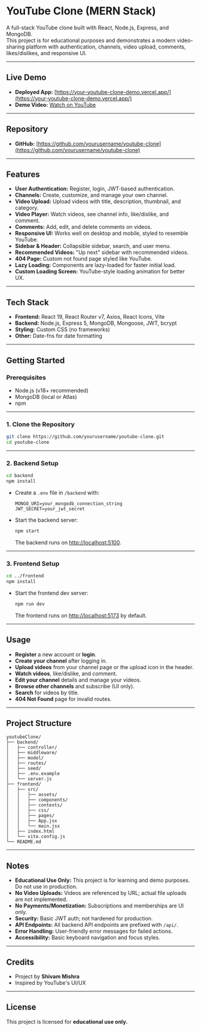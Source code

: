 # YouTube Clone (MERN Stack)

A full-stack YouTube clone built with React, Node.js, Express, and MongoDB.  
This project is for educational purposes and demonstrates a modern video-sharing platform with authentication, channels, video upload, comments, likes/dislikes, and responsive UI.

---

## Live Demo

- **Deployed App:** [https://your-youtube-clone-demo.vercel.app/](https://your-youtube-clone-demo.vercel.app/)
- **Demo Video:** [Watch on YouTube](https://youtu.be/your-demo-video-id)

---

## Repository

- **GitHub:** [https://github.com/yourusername/youtube-clone](https://github.com/yourusername/youtube-clone)

---

## Features

- **User Authentication:** Register, login, JWT-based authentication.
- **Channels:** Create, customize, and manage your own channel.
- **Video Upload:** Upload videos with title, description, thumbnail, and category.
- **Video Player:** Watch videos, see channel info, like/dislike, and comment.
- **Comments:** Add, edit, and delete comments on videos.
- **Responsive UI:** Works well on desktop and mobile, styled to resemble YouTube.
- **Sidebar & Header:** Collapsible sidebar, search, and user menu.
- **Recommended Videos:** "Up next" sidebar with recommended videos.
- **404 Page:** Custom not found page styled like YouTube.
- **Lazy Loading:** Components are lazy-loaded for faster initial load.
- **Custom Loading Screen:** YouTube-style loading animation for better UX.

---

## Tech Stack

- **Frontend:** React 19, React Router v7, Axios, React Icons, Vite
- **Backend:** Node.js, Express 5, MongoDB, Mongoose, JWT, bcrypt
- **Styling:** Custom CSS (no frameworks)
- **Other:** Date-fns for date formatting

---

## Getting Started

### Prerequisites

- Node.js (v18+ recommended)
- MongoDB (local or Atlas)
- npm

---

### 1. Clone the Repository

```bash
git clone https://github.com/yourusername/youtube-clone.git
cd youtube-clone
```

---

### 2. Backend Setup

```bash
cd backend
npm install
```

- Create a `.env` file in `/backend` with:

  ```
  MONGO_URI=your_mongodb_connection_string
  JWT_SECRET=your_jwt_secret
  ```

- Start the backend server:

  ```bash
  npm start
  ```

  The backend runs on [http://localhost:5100](http://localhost:5100).

---

### 3. Frontend Setup

```bash
cd ../frontend
npm install
```

- Start the frontend dev server:

  ```bash
  npm run dev
  ```

  The frontend runs on [http://localhost:5173](http://localhost:5173) by default.

---

## Usage

- **Register** a new account or **login**.
- **Create your channel** after logging in.
- **Upload videos** from your channel page or the upload icon in the header.
- **Watch videos**, like/dislike, and comment.
- **Edit your channel** details and manage your videos.
- **Browse other channels** and subscribe (UI only).
- **Search** for videos by title.
- **404 Not Found** page for invalid routes.

---

## Project Structure

```
youtubeClone/
├── backend/
│   ├── controller/
│   ├── middleware/
│   ├── model/
│   ├── routes/
│   ├── seed/
│   ├── .env.example
│   └── server.js
├── frontend/
│   ├── src/
│   │   ├── assets/
│   │   ├── components/
│   │   ├── contexts/
│   │   ├── css/
│   │   ├── pages/
│   │   ├── App.jsx
│   │   └── main.jsx
│   ├── index.html
│   └── vite.config.js
└── README.md
```

---

## Notes

- **Educational Use Only:** This project is for learning and demo purposes. Do not use in production.
- **No Video Uploads:** Videos are referenced by URL; actual file uploads are not implemented.
- **No Payments/Monetization:** Subscriptions and memberships are UI only.
- **Security:** Basic JWT auth; not hardened for production.
- **API Endpoints:** All backend API endpoints are prefixed with `/api/`.
- **Error Handling:** User-friendly error messages for failed actions.
- **Accessibility:** Basic keyboard navigation and focus styles.

---

## Credits

- Project by **Shivam Mishra**
- Inspired by YouTube's UI/UX

---

## License

This project is licensed for **educational use only.**
